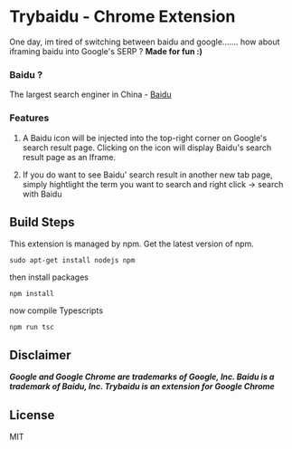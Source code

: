 # Trybaidu - Chrome Extension

One day, im tired of switching between baidu and google....... how about iframing baidu into Google's SERP ?
**Made for fun :)**

### Baidu ?
The largest search enginer in China - [Baidu](https://en.wikipedia.org/wiki/Baidu)

### Features

1. A Baidu icon will be injected into the top-right corner on Google's search result page. Clicking on the icon will display Baidu's search result page as an Iframe.

2. If you do want to see Baidu' search result in another new tab page, simply hightlight the term you want to search and right click -> search with Baidu

## Build Steps

This extension is managed by npm. Get the latest version of npm.
```
sudo apt-get install nodejs npm
```

then install packages
```
npm install
```

now compile Typescripts
```
npm run tsc
```
## Disclaimer
**_Google and Google Chrome are trademarks of Google, Inc. Baidu is a trademark of Baidu, Inc. Trybaidu is an extension for Google Chrome_**

## License

MIT

